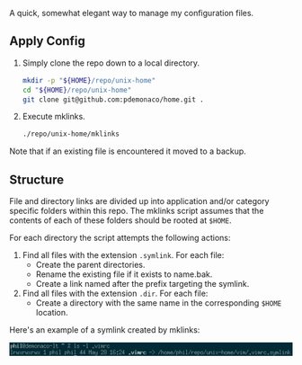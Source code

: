 A quick, somewhat elegant way to manage my configuration files. 

## Apply Config

1. Simply clone the repo down to a local directory.

    ```bash
    mkdir -p "${HOME}/repo/unix-home"
    cd "${HOME}/repo/unix-home"
    git clone git@github.com:pdemonaco/home.git .
    ```
2. Execute mklinks.

    ```bash
    ./repo/unix-home/mklinks
    ```

Note that if an existing file is encountered it moved to a backup.

## Structure

File and directory links are divided up into application and/or category specific folders within this repo. The mklinks script assumes that the contents of each of these folders should be rooted at `$HOME`. 

For each directory the script attempts the following actions:

1. Find all files with the extension `.symlink`. For each file:
    * Create the parent directories.
    * Rename the existing file if it exists to name.bak.
    * Create a link named after the prefix targeting the symlink. 
2. Find all files with the extension `.dir`. For each file:
    * Create a directory with the same name in the corresponding `$HOME` location.
 
Here's an example of a symlink created by mklinks:

![VimRC File](img/example-symlink.png)
